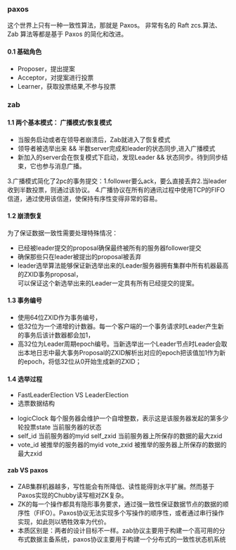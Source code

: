 ### paxos
这个世界上只有一种一致性算法，那就是 Paxos。
非常有名的 Raft zcs.算法、Zab 算法等都是基于 Paxos 的简化和改进。

#### 0.1 基础角色
* Proposer，提出提案 
* Acceptor，对提案进行投票
* Learner，获取投票结果,不参与投票


### zab
#### 1.1 两个基本模式： 广播模式/恢复模式
* 当服务启动或者在领导者崩溃后，Zab就进入了恢复模式
* 领导者被选举出来 && 半数server完成和leader的状态同步,进入广播模式
* 新加入的server会在恢复模式下启动，发现Leader && 状态同步。待到同步结束，它也参与消息广播。

3.广播模式简化了2pc的事务提交：1.follower要么ack，要么直接丢弃2.当leader 收到半数投票，则通过该协议。
4.广播协议在所有的通讯过程中使用TCP的FIFO信道，通过使用该信道，使保持有序性变得非常的容易。

#### 1.2 崩溃恢复
为了保证数据一致性需要处理特殊情况：
* 已经被leader提交的proposal确保最终被所有的服务器follower提交
* 确保那些只在leader被提出的proposal被丢弃
* leader选举算法能够保证新选举出来的Leader服务器拥有集群中所有机器最高的ZXID事务proposal，  
  可以保证这个新选举出来的Leader一定具有所有已经提交的提案。


#### 1.3 事务编号
* 使用64位ZXID作为事务编号，
* 低32位为一个递增的计数器。每一个客户端的一个事务请求时Leader产生新的事务后该计数器都会加1，
* 高32位为Leader周期epoch编号。当新选举出一个Leader节点时Leader会取出本地日志中最大事务Proposal的ZXID解析出对应的epoch把该值加1作为新的epoch，将低32位从0开始生成新的ZXID；

#### 1.4 选举过程
* FastLeaderElection VS LeaderElection
* 选票数据结构
- logicClock 每个服务器会维护一个自增整数，表示这是该服务器发起的第多少轮投票state 当前服务器的状态
- self_id 当前服务器的myid self_zxid 当前服务器上所保存的数据的最大zxid
- vote_id 被推举的服务器的myid vote_zxid 被推举的服务器上所保存的数据的最大zxid


#### zab VS paxos
* ZAB集群机器越多，写性能会有所降低、读性能得到水平扩展。然而基于Paxos实现的Chubby读写相对ZK复杂。
* ZK的每一个操作都具有隐形事务要求，通过强一致性保证数据节点的数据的顺序性（FIFO）。Paxos协议无法实现多个写操作的顺序性，或者通过串行操作实现，如此则以牺牲效率为代价。
* 本质区别是：两者的设计目标不一样。zab协议主要用于构建一个高可用的分布式数据主备系统，paxos协议主要用于构建一个分布式的一致性状态机系统







